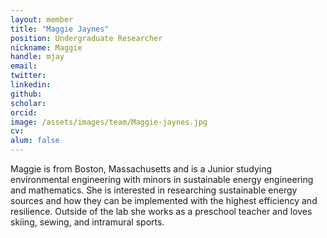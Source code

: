 ```yaml
---
layout: member
title: "Maggie Jaynes"
position: Undergraduate Researcher
nickname: Maggie
handle: mjay
email: 
twitter: 
linkedin: 
github: 
scholar: 
orcid: 
image: /assets/images/team/Maggie-jaynes.jpg
cv: 
alum: false
---
```

Maggie is from Boston, Massachusetts and is a Junior studying environmental engineering with minors in sustainable energy engineering and mathematics. She is interested in researching sustainable energy sources and how they can be implemented with the highest efficiency and resilience.  Outside of the lab she works as a preschool teacher and loves skiing, sewing, and intramural sports.

